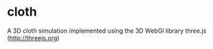 cloth
=====

A 3D cloth simulation implemented using the 3D WebGl library three.js (http://threejs.org)

